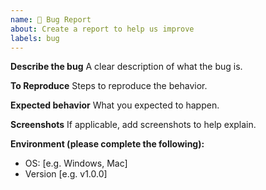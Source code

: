 ```yaml
---
name: 🐞 Bug Report
about: Create a report to help us improve
labels: bug
---
```


**Describe the bug**
A clear description of what the bug is.

**To Reproduce**
Steps to reproduce the behavior.

**Expected behavior**
What you expected to happen.

**Screenshots**
If applicable, add screenshots to help explain.

**Environment (please complete the following):**
 - OS: [e.g. Windows, Mac]
 - Version [e.g. v1.0.0]
